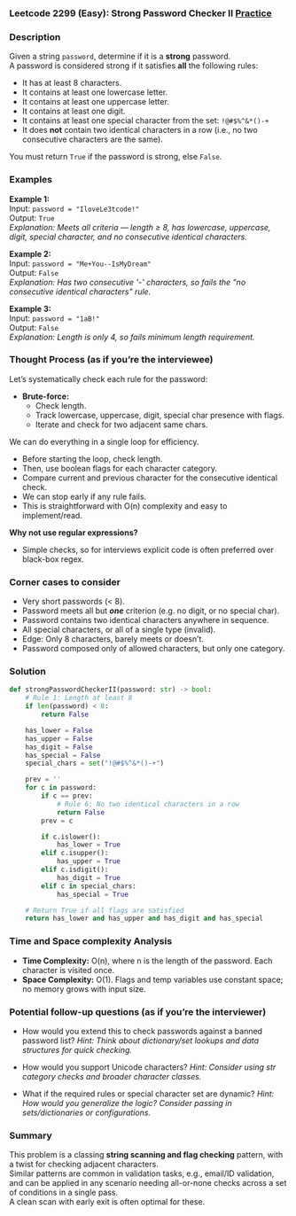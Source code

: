 ### Leetcode 2299 (Easy): Strong Password Checker II [Practice](https://leetcode.com/problems/strong-password-checker-ii)

### Description  
Given a string `password`, determine if it is a **strong** password.  
A password is considered strong if it satisfies **all** the following rules:  
- It has at least 8 characters.
- It contains at least one lowercase letter.
- It contains at least one uppercase letter.
- It contains at least one digit.
- It contains at least one special character from the set: `!@#$%^&*()-+`
- It does **not** contain two identical characters in a row (i.e., no two consecutive characters are the same).

You must return `True` if the password is strong, else `False`.

### Examples  

**Example 1:**  
Input: `password = "IloveLe3tcode!"`  
Output: `True`  
*Explanation: Meets all criteria — length ≥ 8, has lowercase, uppercase, digit, special character, and no consecutive identical characters.*

**Example 2:**  
Input: `password = "Me+You--IsMyDream"`  
Output: `False`  
*Explanation: Has two consecutive '-' characters, so fails the "no consecutive identical characters" rule.*

**Example 3:**  
Input: `password = "1aB!"`  
Output: `False`  
*Explanation: Length is only 4, so fails minimum length requirement.*

### Thought Process (as if you’re the interviewee)  
Let’s systematically check each rule for the password:
- **Brute-force:**  
  - Check length.
  - Track lowercase, uppercase, digit, special char presence with flags.
  - Iterate and check for two adjacent same chars.

We can do everything in a single loop for efficiency.
- Before starting the loop, check length.
- Then, use boolean flags for each character category.
- Compare current and previous character for the consecutive identical check.
- We can stop early if any rule fails.
- This is straightforward with O(n) complexity and easy to implement/read.

**Why not use regular expressions?**  
- Simple checks, so for interviews explicit code is often preferred over black-box regex.

### Corner cases to consider  
- Very short passwords (< 8).
- Password meets all but ***one*** criterion (e.g. no digit, or no special char).
- Password contains two identical characters anywhere in sequence.
- All special characters, or all of a single type (invalid).
- Edge: Only 8 characters, barely meets or doesn’t.
- Password composed only of allowed characters, but only one category.

### Solution

```python
def strongPasswordCheckerII(password: str) -> bool:
    # Rule 1: Length at least 8
    if len(password) < 8:
        return False

    has_lower = False
    has_upper = False
    has_digit = False
    has_special = False
    special_chars = set("!@#$%^&*()-+")

    prev = ''
    for c in password:
        if c == prev:
            # Rule 6: No two identical characters in a row
            return False
        prev = c

        if c.islower():
            has_lower = True
        elif c.isupper():
            has_upper = True
        elif c.isdigit():
            has_digit = True
        elif c in special_chars:
            has_special = True

    # Return True if all flags are satisfied
    return has_lower and has_upper and has_digit and has_special
```

### Time and Space complexity Analysis  

- **Time Complexity:** O(n), where n is the length of the password. Each character is visited once.
- **Space Complexity:** O(1). Flags and temp variables use constant space; no memory grows with input size.

### Potential follow-up questions (as if you’re the interviewer)  

- How would you extend this to check passwords against a banned password list?
  *Hint: Think about dictionary/set lookups and data structures for quick checking.*

- How would you support Unicode characters?
  *Hint: Consider using str category checks and broader character classes.*

- What if the required rules or special character set are dynamic?
  *Hint: How would you generalize the logic? Consider passing in sets/dictionaries or configurations.*

### Summary
This problem is a classing **string scanning and flag checking** pattern, with a twist for checking adjacent characters.  
Similar patterns are common in validation tasks, e.g., email/ID validation, and can be applied in any scenario needing all-or-none checks across a set of conditions in a single pass.  
A clean scan with early exit is often optimal for these.